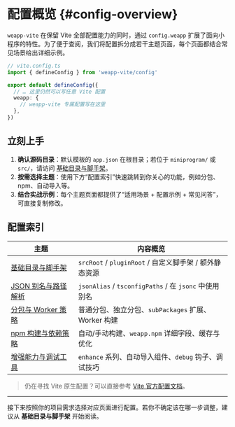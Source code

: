 # 配置概览 {#config-overview}

`weapp-vite` 在保留 Vite 全部配置能力的同时，通过 `config.weapp` 扩展了面向小程序的特性。为了便于查阅，我们将配置拆分成若干主题页面，每个页面都结合常见场景给出详细示例。

```ts
// vite.config.ts
import { defineConfig } from 'weapp-vite/config'

export default defineConfig({
  // … 这里仍然可以写任意 Vite 配置
  weapp: {
    // weapp-vite 专属配置写在这里
  },
})
```

## 立刻上手

1. **确认源码目录**：默认模板的 `app.json` 在根目录；若位于 `miniprogram/` 或 `src/`，请访问 [基础目录与脚手架](./paths-and-generators.md#weapp-srcroot)。
2. **按需选择主题**：使用下方“配置索引”快速跳转到你关心的功能，例如分包、npm、自动导入等。
3. **结合实战示例**：每个主题页面都提供了“适用场景 + 配置示例 + 常见问答”，可直接复制修改。

## 配置索引

| 主题 | 内容概览 |
| --- | --- |
| [基础目录与脚手架](./paths-and-generators.md) | `srcRoot` / `pluginRoot` / 自定义脚手架 / 额外静态资源 |
| [JSON 别名与路径解析](./json-and-alias.md) | `jsonAlias` / `tsconfigPaths` / 在 `jsonc` 中使用别名 |
| [分包与 Worker 策略](./subpackages-and-worker.md) | 普通分包、独立分包、`subPackages` 扩展、Worker 构建 |
| [npm 构建与依赖策略](./npm-and-deps.md) | 自动/手动构建、`weapp.npm` 详细字段、缓存与优化 |
| [增强能力与调试工具](./enhance-and-debug.md) | `enhance` 系列、自动导入组件、`debug` 钩子、调试技巧 |

> 仍在寻找 Vite 原生配置？可以直接参考 [Vite 官方配置文档](https://cn.vitejs.dev/config/)。

---

接下来按照你的项目需求选择对应页面进行配置。若你不确定该在哪一步调整，建议从 **基础目录与脚手架** 开始阅读。
